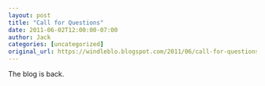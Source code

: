 ```yaml
---
layout: post
title: "Call for Questions"
date: 2011-06-02T12:00:00-07:00
author: Jack
categories: [uncategorized]
original_url: https://windleblo.blogspot.com/2011/06/call-for-questions.html
---
```


The blog is back.
